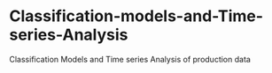 # Classification-models-and-Time-series-Analysis
Classification Models and Time series Analysis of production data
